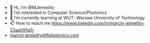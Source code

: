 - 👋 Hi, I’m @MJemielity
- 👀 I’m interested in Computer Science/Photonics
- 🌱 I’m currently learning at WUT- Warsaw University of Technology
- 📫 How to reach me https://www.linkedin.com/in/marcin-jemielity-23aa091a0/
- marcin.jemielity@ftphotonics.com
